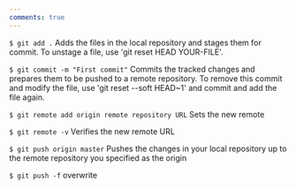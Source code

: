 ```yaml
---
comments: true
---
```


`$ git add .`
Adds the files in the local repository and stages them for commit. To unstage a file, use 'git reset HEAD YOUR-FILE'.

`$ git commit -m "First commit"`
Commits the tracked changes and prepares them to be pushed to a remote repository. To remove this commit and modify the file, use 'git reset --soft HEAD~1' and commit and add the file again.

`$ git remote add origin remote repository URL`
Sets the new remote

`$ git remote -v`
Verifies the new remote URL

`$ git push origin master`
Pushes the changes in your local repository up to the remote repository you specified as the origin

`$ git push -f`
overwrite